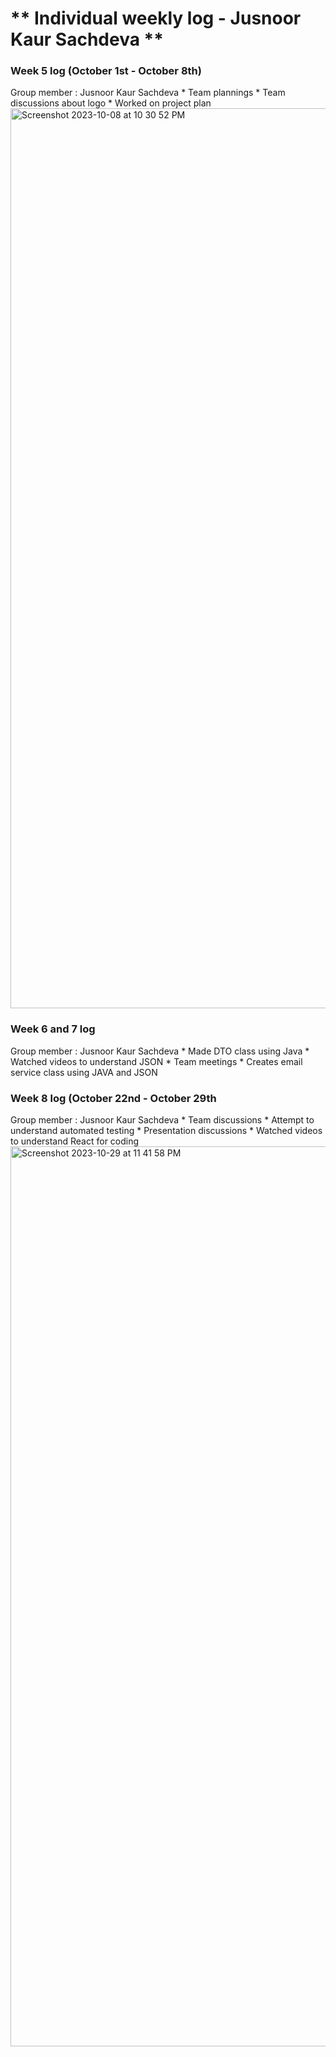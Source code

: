 <h1 >** Individual weekly log - Jusnoor Kaur Sachdeva **</h1>
<h3>Week 5 log (October 1st - October 8th)</h3>
Group member : Jusnoor Kaur Sachdeva 
* Team plannings
* Team discussions about logo
* Worked on project plan

<img width="1440" alt="Screenshot 2023-10-08 at 10 30 52 PM" src="https://github.com/COSC-499-W2023/year-long-project-team-12/assets/77403231/2d0ada3e-6e9f-436c-a99a-79e6ff47b903">


<h3>Week 6 and 7 log </h3>
Group member : Jusnoor Kaur Sachdeva 
* Made DTO class using Java
* Watched videos to understand JSON 
* Team meetings 
* Creates email service class using JAVA and JSON

<h3>Week 8 log (October 22nd - October 29th</h3>
Group member : Jusnoor Kaur Sachdeva 
* Team discussions
* Attempt to understand automated testing
* Presentation discussions 
* Watched videos to understand React for coding 
<img width="1440" alt="Screenshot 2023-10-29 at 11 41 58 PM" src="https://github.com/COSC-499-W2023/year-long-project-team-12/assets/77403231/f543af42-2be0-4448-8e96-447d9eb31bc8">
